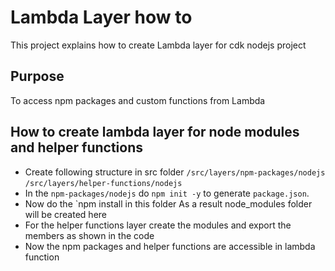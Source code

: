 # Lambda Layer how to
This project explains how to create Lambda layer for cdk nodejs project

## Purpose
To access npm packages and custom functions from Lambda

## How to create lambda layer for node modules and helper functions
*   Create following structure in src folder
    `/src/layers/npm-packages/nodejs`
    `/src/layers/helper-functions/nodejs`
*   In the `npm-packages/nodejs`  do  `npm init -y` to generate `package.json`.
*   Now do the `npm install <packageName> in this folder
    As a result node_modules folder will be created here
*   For the helper functions layer create the modules and export the members as shown in the code
*   Now the npm packages and helper functions are accessible in lambda function
